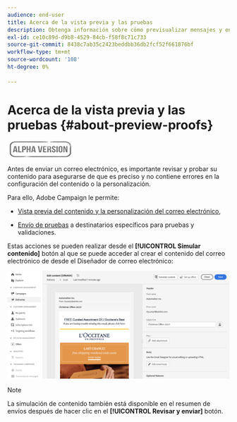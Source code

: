 ```yaml
---
audience: end-user
title: Acerca de la vista previa y las pruebas
description: Obtenga información sobre cómo previsualizar mensajes y enviar pruebas
exl-id: ce10c89d-d9b8-4529-84cb-f58f8c71c733
source-git-commit: 8438c7ab35c2423beddbb36db2fcf52f661876bf
workflow-type: tm+mt
source-wordcount: '108'
ht-degree: 0%

---
```


# Acerca de la vista previa y las pruebas {#about-preview-proofs}

![](../assets/do-not-localize/badge.png)

Antes de enviar un correo electrónico, es importante revisar y probar su contenido para asegurarse de que es preciso y no contiene errores en la configuración del contenido o la personalización.

Para ello, Adobe Campaign le permite:

* [Vista previa del contenido y la personalización del correo electrónico](#preview),

<!--* [Check the email rendering](#rendering) in popular desktop, mobile and web-based clients,-->
* [Envío de pruebas](#send-proofs) a destinatarios específicos para pruebas y validaciones.

Estas acciones se pueden realizar desde el **[!UICONTROL Simular contenido]** botón al que se puede acceder al crear el contenido del correo electrónico de desde el Diseñador de correo electrónico:

![](assets/simulate.png)

>[!NOTE]
>
>La simulación de contenido también está disponible en el resumen de envíos después de hacer clic en el **[!UICONTROL Revisar y enviar]** botón.
